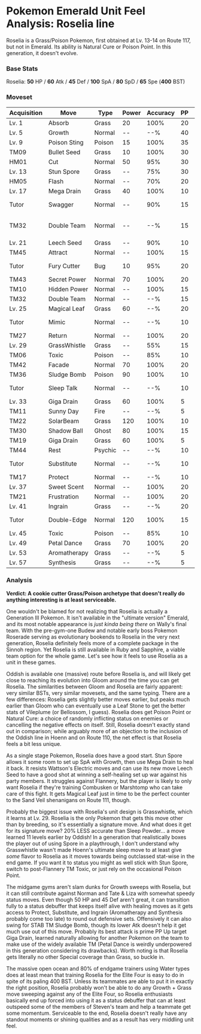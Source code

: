 # Pokemon Emerald Unit Feel Analysis: Roselia line

Roselia is a Grass/Poison Pokemon, first obtained at Lv. 13-14 on Route 117, but not in Emerald. Its ability is Natural Cure or Poison Point. In this generation, it doesn't evolve.

### Base Stats

Roselia: **50** HP / **60** Atk / **45** Def / **100** SpA / **80** SpD / **65** Spe (**400** BST)

### Moveset

| Acquisition | Move         | Type    | Power | Accuracy | PP | Notes              |
|-------------|--------------|---------|-------|----------|----|--------------------|
| Lv. 1       | Absorb       | Grass   | 20    | 100%     | 20 |                    |
| Lv. 5       | Growth       | Normal  | --    | --%      | 40 |                    |
| Lv. 9       | Poison Sting | Poison  | 15    | 100%     | 35 |                    |
| TM09        | Bullet Seed  | Grass   | 10    | 100%     | 30 |                    |
| HM01        | Cut          | Normal  | 50    | 95%      | 30 |                    |
| Lv. 13      | Stun Spore   | Grass   | --    | 75%      | 30 |                    |
| HM05        | Flash        | Normal  | --    | 70%      | 20 |                    |
| Lv. 17      | Mega Drain   | Grass   | 40    | 100%     | 10 |                    |
| Tutor       | Swagger      | Normal  | --    | 90%      | 15 | Emerald only       |
| TM32        | Double Team  | Normal  | --    | --%      | 15 | Buy at Game Corner |
| Lv. 21      | Leech Seed   | Grass   | --    | 90%      | 10 |                    |
| TM45        | Attract      | Normal  | --    | 100%     | 15 |                    |
| Tutor       | Fury Cutter  | Bug     | 10    | 95%      | 20 | Emerald only       |
| TM43        | Secret Power | Normal  | 70    | 100%     | 20 |                    |
| TM10        | Hidden Power | Normal  | --    | 100%     | 15 |                    |
| TM32        | Double Team  | Normal  | --    | --%      | 15 |                    |
| Lv. 25      | Magical Leaf | Grass   | 60    | --%      | 20 |                    |
| Tutor       | Mimic        | Normal  | --    | --%      | 10 | Emerald only       |
| TM27        | Return       | Normal  | --    | 100%     | 20 |                    |
| Lv. 29      | GrassWhistle | Grass   | --    | 55%      | 15 |                    |
| TM06        | Toxic        | Poison  | --    | 85%      | 10 |                    |
| TM42        | Facade       | Normal  | 70    | 100%     | 20 |                    |
| TM36        | Sludge Bomb  | Poison  | 90    | 100%     | 10 |                    |
| Tutor       | Sleep Talk   | Normal  | --    | --%      | 10 | Emerald only       |
| Lv. 33      | Giga Drain   | Grass   | 60    | 100%     | 5  |                    |
| TM11        | Sunny Day    | Fire    | --    | --%      | 5  |                    |
| TM22        | SolarBeam    | Grass   | 120   | 100%     | 10 |                    |
| TM30        | Shadow Ball  | Ghost   | 80    | 100%     | 15 |                    |
| TM19        | Giga Drain   | Grass   | 60    | 100%     | 5  |                    |
| TM44        | Rest         | Psychic | --    | --%      | 10 |                    |
| Tutor       | Substitute   | Normal  | --    | --%      | 10 | Emerald only       |
| TM17        | Protect      | Normal  | --    | --%      | 10 |                    |
| Lv. 37      | Sweet Scent  | Normal  | --    | 100%     | 20 |                    |
| TM21        | Frustration  | Normal  | --    | 100%     | 20 |                    |
| Lv. 41      | Ingrain      | Grass   | --    | --%      | 20 |                    |
| Tutor       | Double-Edge  | Normal  | 120   | 100%     | 15 | Emerald only       |
| Lv. 45      | Toxic        | Poison  | --    | 85%      | 10 |                    |
| Lv. 49      | Petal Dance  | Grass   | 70    | 100%     | 20 |                    |
| Lv. 53      | Aromatherapy | Grass   | --    | --%      | 5  |                    |
| Lv. 57      | Synthesis    | Grass   | --    | --%      | 5  |                    |

### Analysis

**Verdict: A cookie cutter Grass/Poison archetype that doesn't really do anything interesting is at least serviceable.**

One wouldn't be blamed for not realizing that Roselia is actually a Generation III Pokemon. It isn't available in the "ultimate version" Emerald, and its most notable appearance is _just kinda being there_ on Wally's final team. With the pre-gym-one Budew and notable early boss Pokemon Roserade serving as evolutionary bookends to Roselia in the very next generation, Roselia definitely feels more of a complete package in the Sinnoh region. Yet Roselia is still available in Ruby and Sapphire, a viable team option for the whole game. Let's see how it feels to use Roselia as a unit in these games.

Oddish is available one (massive) route before Roselia is, and will likely get close to reaching its evolution into Gloom around the time you can get Roselia. The similarities between Gloom and Roselia are fairly apparent: very similar BSTs, very similar movesets, and the same typing. There are a few differences: Roselia gets slightly better moves earlier, but peaks much earlier than Gloom who can eventually use a Leaf Stone to get the better stats of Vileplume (or Bellossom, I guess). Roselia does get Poison Point or Natural Cure: a choice of randomly inflicting status on enemies or cancelling the negative effects on itself. Still, Roselia doesn't exactly stand out in comparison; while arguably more of an objection to the inclusion of the Oddish line in Hoenn and on Route 110, the net effect is that Roselia feels a bit less unique.

As a single stage Pokemon, Roselia does have a good start. Stun Spore allows it some room to set up SpA with Growth, then use Mega Drain to heal it back. It resists Wattson's Electric moves and can use its new move Leech Seed to have a good shot at winning a self-healing set up war against his party members. It struggles against Flannery, but the player is likely to only want Roselia if they're training Combusken or Marshtomp who can take care of this fight. It gets Magical Leaf just in time to be the perfect counter to the Sand Veil shenanigans on Route 111, though.

Probably the biggest issue with Roselia's unit design is Grasswhistle, which it learns at Lv. 29. Roselia is the only Pokemon that gets this move other than by breeding, so it's essentially a signature move. And what does it get for its signature move? 20% LESS accurate than Sleep Powder... a move learned 11 levels earlier by Oddish! In a generation that realistically boxes the player out of using Spore in a playthrough, I don't understand why Grasswhistle wasn't made Hoenn's ultimate sleep move to at least give _some_ flavor to Roselia as it moves towards being outclassed stat-wise in the end game. If you want it to status you might as well stick with Stun Spore, switch to post-Flannery TM Toxic, or just rely on the occasional Poison Point. 

The midgame gyms aren't slam dunks for Growth sweeps with Roselia, but it can still contribute against Norman and Tate & Liza with somewhat speedy status moves. Even though 50 HP and 45 Def aren't great, it can transition fully to a status debuffer that keeps itself alive with healing moves as it gets access to Protect, Substitute, and Ingrain (Aromatherapy and Synthesis probably come too late) to round out defensive sets. Offensively it can also swing for STAB TM Sludge Bomb, though its lower Atk doesn't help it get much use out of this move. Probably its best attack is prime PP Up target Giga Drain, learned naturally allowing for another Pokemon on the team to make use of the widely available TM (Petal Dance is weirdly underpowered in this generation considering its drawbacks). Worth noting is that Roselia gets literally no other Special coverage than Grass, so buckle in.

The massive open ocean and 80% of endgame trainers using Water types does at least mean that training Roselia for the Elite Four is easy to do in spite of its paling 400 BST. Unless its teammates are able to put it in exactly the right position, Roselia probably won't be able to do any Growth + Grass move sweeping against any of the Elite Four, so Roselia enthusiasts basically end up forced into using it as a status debuffer that can at least outspeed some of the members of Steven's team and help a teammate get some momentum. Serviceable to the end, Roselia doesn't really have any standout moments or shining qualities and as a result has very middling unit feel.
